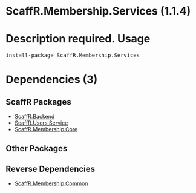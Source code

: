 ﻿ScaffR.Membership.Services (1.1.4)
======
Description required.
Usage
======
<pre>install-package ScaffR.Membership.Services</pre>
Dependencies (3)
=====

ScaffR Packages
------
* [ScaffR.Backend](https://github.com/wcpro/ScaffR/tree/master/src/ScaffR.Backend)
* [ScaffR.Users.Service](https://github.com/wcpro/ScaffR/tree/master/src/ScaffR.Users.Service)
* [ScaffR.Membership.Core](https://github.com/wcpro/ScaffR/tree/master/src/ScaffR.Membership.Core)

Other Packages
------

Reverse Dependencies
-----
* [ScaffR.Membership.Common](https://github.com/wcpro/ScaffR/tree/master/src/ScaffR.Membership.Common)
